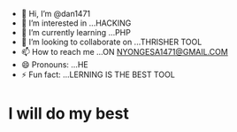 - 👋 Hi, I’m @dan1471
- 👀 I’m interested in ...HACKING
- 🌱 I’m currently learning ...PHP
- 💞️ I’m looking to collaborate on ...THRISHER TOOL
- 📫 How to reach me ...ON NYONGESA1471@GMAIL.COM
- 😄 Pronouns: ...HE
- ⚡ Fun fact: ...LERNING IS THE BEST TOOL
<h1>I will do my best</h1>
<!---
dan1471/dan1471 is a ✨ special ✨ repository because its `README.md` (this file) appears on your GitHub profile.
You can click the Preview link to take a look at your changes.
--->
